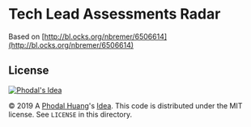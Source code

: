 # Tech Lead Assessments Radar

Based on [http://bl.ocks.org/nbremer/6506614](http://bl.ocks.org/nbremer/6506614)



License
---

[![Phodal's Idea](http://brand.phodal.com/shields/idea-small.svg)](http://ideas.phodal.com/)

© 2019 A [Phodal Huang](https://www.phodal.com)'s [Idea](http://github.com/phodal/ideas).  This code is distributed under the MIT license. See `LICENSE` in this directory.

